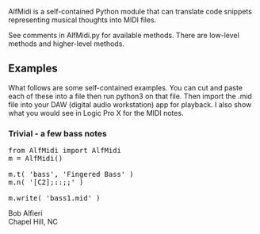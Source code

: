AlfMidi is a self-contained Python module that can translate code snippets representing musical thoughts into MIDI files.

See comments in AlfMidi.py for available methods.  There are low-level methods and higher-level methods.

## Examples

What follows are some self-contained examples.  You can cut and paste each of these
into a file then run python3 on that file.  Then import the .mid file into your DAW (digital audio workstation) app for playback.
I also show what you would see in Logic Pro X for the MIDI notes.

### Trivial - a few bass notes

<pre>
from AlfMidi import AlfMidi
m = AlfMidi()

m.t( 'bass', 'Fingered Bass' )
m.n( '[C2];::;;' )

m.write( 'bass1.mid' )
</pre>

Bob Alfieri<br>
Chapel Hill, NC
